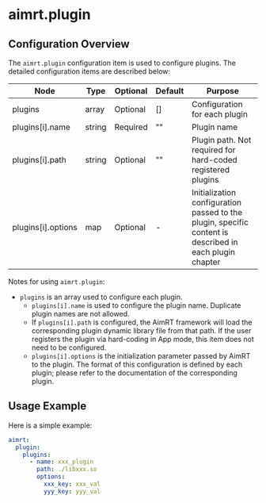 # aimrt.plugin

## Configuration Overview

The `aimrt.plugin` configuration item is used to configure plugins. The detailed configuration items are described below:

| Node                    | Type          | Optional | Default | Purpose |
| ----                    | ----          | ----     | ----    | ----    |
| plugins                 | array         | Optional | []      | Configuration for each plugin |
| plugins[i].name         | string        | Required | ""      | Plugin name |
| plugins[i].path         | string        | Optional | ""      | Plugin path. Not required for hard-coded registered plugins |
| plugins[i].options      | map           | Optional | -       | Initialization configuration passed to the plugin, specific content is described in each plugin chapter |

Notes for using `aimrt.plugin`:
- `plugins` is an array used to configure each plugin.
  - `plugins[i].name` is used to configure the plugin name. Duplicate plugin names are not allowed.
  - If `plugins[i].path` is configured, the AimRT framework will load the corresponding plugin dynamic library file from that path. If the user registers the plugin via hard-coding in App mode, this item does not need to be configured.
  - `plugins[i].options` is the initialization parameter passed by AimRT to the plugin. The format of this configuration is defined by each plugin; please refer to the documentation of the corresponding plugin.

## Usage Example

Here is a simple example:

```yaml
aimrt:
  plugin:
    plugins:
      - name: xxx_plugin
        path: ./libxxx.so
        options:
          xxx_key: xxx_val
          yyy_key: yyy_val
```
